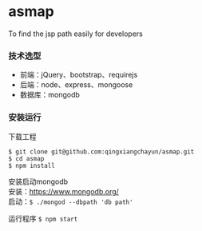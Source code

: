 asmap
=====
To find the jsp path easily for developers


### 技术选型
* 前端：jQuery、bootstrap、requirejs
* 后端：node、express、mongoose
* 数据库：mongodb


### 安装运行

下载工程 
```
$ git clone git@github.com:qingxiangchayun/asmap.git
$ cd asmap
$ npm install
```

安装启动mongodb  
安装：<https://www.mongodb.org/>  
启动：`$ ./mongod --dbpath 'db path'`  

运行程序  ` $ npm start `	


 
